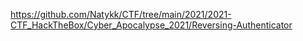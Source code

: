 https://github.com/Natykk/CTF/tree/main/2021/2021-CTF_HackTheBox/Cyber_Apocalypse_2021/Reversing-Authenticator